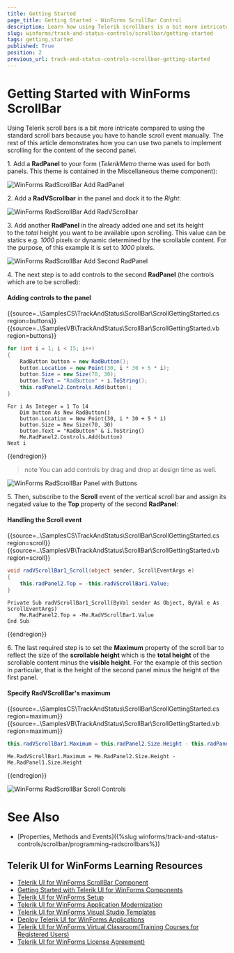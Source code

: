 ```yaml
---
title: Getting Started
page_title: Getting Started - WinForms ScrollBar Control
description: Learn how using Telerik scrollbars is a bit more intricate compared to using the standard scroll bars because you have to handle scroll event manually.
slug: winforms/track-and-status-controls/scrollbar/getting-started
tags: getting,started
published: True
position: 2
previous_url: track-and-status-controls-scrollbar-getting-started
---
```


# Getting Started with WinForms ScrollBar

Using Telerik scroll bars is a bit more intricate compared to using the standard scroll bars because you have to handle scroll event manually. The rest of this article demonstrates how you can use two panels to implement scrolling for the content of the second panel.

1\. Add a **RadPanel** to your form (*TelerikMetro* theme was used for both panels. This theme is contained in the Miscellaneous theme component):

![WinForms RadScrollBar Add RadPanel](images/track-and-status-controls-scroll-bar-getting-started001.png)

2\. Add a **RadVScrollbar** in the panel and dock it to the *Right*:

![WinForms RadScrollBar Add RadVScrollbar](images/track-and-status-controls-scroll-bar-getting-started002.png)

3\. Add another **RadPanel** in the already added one and set its height to the *total* height you want to be available upon scrolling. This value can be statics e.g. *1000* pixels or dynamic determined by the scrollable content. For the purpose, of this example it is set to *1000* pixels. 

![WinForms RadScrollBar Add Second RadPanel](images/track-and-status-controls-scroll-bar-getting-started003.png)

4\. The next step is to add controls to the second **RadPanel** (the controls which are to be scrolled):

#### Adding controls to the panel

{{source=..\SamplesCS\TrackAndStatus\ScrollBar\ScrollGettingStarted.cs region=buttons}} 
{{source=..\SamplesVB\TrackAndStatus\ScrollBar\ScrollGettingStarted.vb region=buttons}} 

````C#
for (int i = 1; i < 15; i++)
{
    RadButton button = new RadButton();
    button.Location = new Point(30, i * 30 + 5 * i);
    button.Size = new Size(70, 30);
    button.Text = "RadButton" + i.ToString();
    this.radPanel2.Controls.Add(button);
}

````
````VB.NET
For i As Integer = 1 To 14
    Dim button As New RadButton()
    button.Location = New Point(30, i * 30 + 5 * i)
    button.Size = New Size(70, 30)
    button.Text = "RadButton" & i.ToString()
    Me.RadPanel2.Controls.Add(button)
Next i

````

{{endregion}} 

>note You can add controls by drag and drop at design time as well.
>

![WinForms RadScrollBar Panel with Buttons](images/track-and-status-controls-scroll-bar-getting-started004.png)

5\. Then, subscribe to the **Scroll** event of the vertical scroll bar and assign its negated value to the **Top** property of the second **RadPanel**:

#### Handling the Scroll event

{{source=..\SamplesCS\TrackAndStatus\ScrollBar\ScrollGettingStarted.cs region=scroll}} 
{{source=..\SamplesVB\TrackAndStatus\ScrollBar\ScrollGettingStarted.vb region=scroll}} 

````C#
void radVScrollBar1_Scroll(object sender, ScrollEventArgs e)
{
    this.radPanel2.Top = -this.radVScrollBar1.Value;
}

````
````VB.NET
Private Sub radVScrollBar1_Scroll(ByVal sender As Object, ByVal e As ScrollEventArgs)
    Me.RadPanel2.Top = -Me.RadVScrollBar1.Value
End Sub

````

{{endregion}} 

6\. The last required step is to set the __Maximum__ property of the scroll bar to reflect the size of the __scrollable height__ which is the __total height__ of the scrollable content minus the __visible height__. For the example of this section in particular, that is the height of the second panel minus the height of the first panel.

#### Specify RadVScrollBar's maximum

{{source=..\SamplesCS\TrackAndStatus\ScrollBar\ScrollGettingStarted.cs region=maximum}} 
{{source=..\SamplesVB\TrackAndStatus\ScrollBar\ScrollGettingStarted.vb region=maximum}} 

````C#
this.radVScrollBar1.Maximum = this.radPanel2.Size.Height - this.radPanel1.Size.Height;

````
````VB.NET
Me.RadVScrollBar1.Maximum = Me.RadPanel2.Size.Height - Me.RadPanel1.Size.Height

````

{{endregion}} 

![WinForms RadScrollBar Scroll Controls](images/track-and-status-controls-scroll-bar-getting-started005.png)

# See Also

* [Properties, Methods and Events]({%slug winforms/track-and-status-controls/scrollbar/programming-radscrollbars%})	

## Telerik UI for WinForms Learning Resources
* [Telerik UI for WinForms ScrollBar Component](https://www.telerik.com/products/winforms/scrollbar.aspx)
* [Getting Started with Telerik UI for WinForms Components](https://docs.telerik.com/devtools/winforms/getting-started/first-steps)
* [Telerik UI for WinForms Setup](https://docs.telerik.com/devtools/winforms/installation-and-upgrades/installing-on-your-computer)
* [Telerik UI for WinForms Application Modernization](https://docs.telerik.com/devtools/winforms/winforms-converter/overview)
* [Telerik UI for WinForms Visual Studio Templates](https://docs.telerik.com/devtools/winforms/visual-studio-integration/visual-studio-templates)
* [Deploy Telerik UI for WinForms Applications](https://docs.telerik.com/devtools/winforms/deployment-and-distribution/application-deployment)
* [Telerik UI for WinForms Virtual Classroom(Training Courses for Registered Users)](https://learn.telerik.com/learn/course/external/view/elearning/17/telerik-ui-for-winforms)
* [Telerik UI for WinForms License Agreement)](https://www.telerik.com/purchase/license-agreement/winforms-dlw-s)

